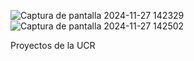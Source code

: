 
![Captura de pantalla 2024-11-27 142329](https://github.com/user-attachments/assets/76af86e3-9ba8-4151-aee3-9d7c0823f09f)
![Captura de pantalla 2024-11-27 142502](https://github.com/user-attachments/assets/0de901e1-8e27-459c-85de-336bfd4d2d09)


Proyectos de la UCR
